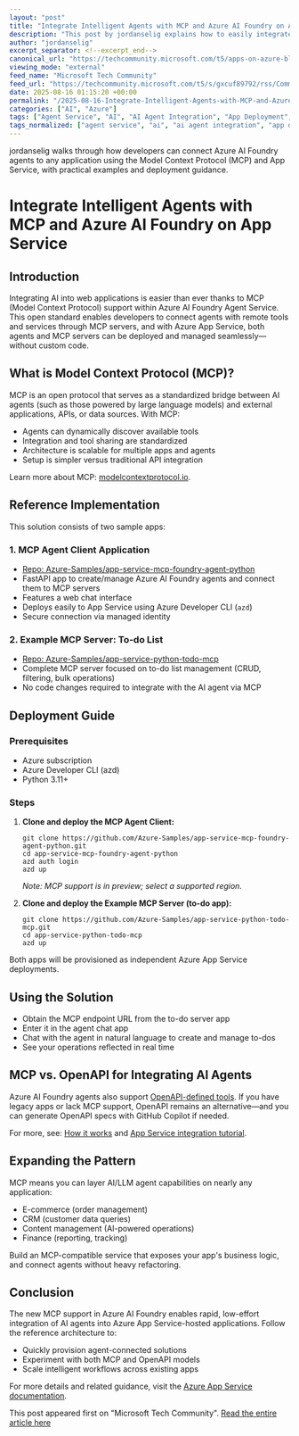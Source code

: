 ```yaml
---
layout: "post"
title: "Integrate Intelligent Agents with MCP and Azure AI Foundry on App Service"
description: "This post by jordanselig explains how to easily integrate intelligent agents into existing web applications using Azure AI Foundry and Model Context Protocol (MCP), all hosted on Azure App Service. The article details the MCP standard, showcases a reference implementation, and walks through deployment steps so that developers can quickly enable robust AI agent capabilities without custom code."
author: "jordanselig"
excerpt_separator: <!--excerpt_end-->
canonical_url: "https://techcommunity.microsoft.com/t5/apps-on-azure-blog/supercharge-your-app-service-apps-with-ai-foundry-agents/ba-p/4444310"
viewing_mode: "external"
feed_name: "Microsoft Tech Community"
feed_url: "https://techcommunity.microsoft.com/t5/s/gxcuf89792/rss/Community"
date: 2025-08-16 01:15:20 +00:00
permalink: "/2025-08-16-Integrate-Intelligent-Agents-with-MCP-and-Azure-AI-Foundry-on-App-Service.html"
categories: ["AI", "Azure"]
tags: ["Agent Service", "AI", "AI Agent Integration", "App Deployment", "Automation", "Azure", "Azure AI Foundry", "Azure App Service", "Azure Developer CLI", "Cloud Hosting", "Community", "Developer Guide", "FastAPI", "LLMs", "Managed Identity", "MCP", "MCP Server", "Model Context Protocol", "Natural Language Processing", "OpenAPI", "Python", "To Do List App", "Web Applications"]
tags_normalized: ["agent service", "ai", "ai agent integration", "app deployment", "automation", "azure", "azure ai foundry", "azure app service", "azure developer cli", "cloud hosting", "community", "developer guide", "fastapi", "llms", "managed identity", "mcp", "mcp server", "model context protocol", "natural language processing", "openapi", "python", "to do list app", "web applications"]
---
```


jordanselig walks through how developers can connect Azure AI Foundry agents to any application using the Model Context Protocol (MCP) and App Service, with practical examples and deployment guidance.<!--excerpt_end-->

# Integrate Intelligent Agents with MCP and Azure AI Foundry on App Service

## Introduction

Integrating AI into web applications is easier than ever thanks to MCP (Model Context Protocol) support within Azure AI Foundry Agent Service. This open standard enables developers to connect agents with remote tools and services through MCP servers, and with Azure App Service, both agents and MCP servers can be deployed and managed seamlessly—without custom code.

## What is Model Context Protocol (MCP)?

MCP is an open protocol that serves as a standardized bridge between AI agents (such as those powered by large language models) and external applications, APIs, or data sources. With MCP:

- Agents can dynamically discover available tools
- Integration and tool sharing are standardized
- Architecture is scalable for multiple apps and agents
- Setup is simpler versus traditional API integration

Learn more about MCP: [modelcontextprotocol.io](https://modelcontextprotocol.io/).

## Reference Implementation

This solution consists of two sample apps:

### 1. MCP Agent Client Application

- [Repo: Azure-Samples/app-service-mcp-foundry-agent-python](https://github.com/Azure-Samples/app-service-mcp-foundry-agent-python)
- FastAPI app to create/manage Azure AI Foundry agents and connect them to MCP servers
- Features a web chat interface
- Deploys easily to App Service using Azure Developer CLI (`azd`)
- Secure connection via managed identity

### 2. Example MCP Server: To-do List

- [Repo: Azure-Samples/app-service-python-todo-mcp](https://github.com/Azure-Samples/app-service-python-todo-mcp)
- Complete MCP server focused on to-do list management (CRUD, filtering, bulk operations)
- No code changes required to integrate with the AI agent via MCP

## Deployment Guide

### Prerequisites

- Azure subscription
- Azure Developer CLI (azd)
- Python 3.11+

### Steps

1. **Clone and deploy the MCP Agent Client:**

   ```
   git clone https://github.com/Azure-Samples/app-service-mcp-foundry-agent-python.git
   cd app-service-mcp-foundry-agent-python
   azd auth login
   azd up
   ```

   _Note: MCP support is in preview; select a supported region._

2. **Clone and deploy the Example MCP Server (to-do app):**

   ```
   git clone https://github.com/Azure-Samples/app-service-python-todo-mcp.git
   cd app-service-python-todo-mcp
   azd up
   ```

Both apps will be provisioned as independent Azure App Service deployments.

## Using the Solution

- Obtain the MCP endpoint URL from the to-do server app
- Enter it in the agent chat app
- Chat with the agent in natural language to create and manage to-dos
- See your operations reflected in real time

## MCP vs. OpenAPI for Integrating AI Agents

Azure AI Foundry agents also support [OpenAPI-defined tools](https://learn.microsoft.com/azure/ai-foundry/agents/how-to/tools/openapi-spec). If you have legacy apps or lack MCP support, OpenAPI remains an alternative—and you can generate OpenAPI specs with GitHub Copilot if needed.

For more, see: [How it works](https://learn.microsoft.com/azure/ai-foundry/agents/how-to/tools/model-context-protocol#how-it-works) and [App Service integration tutorial](https://learn.microsoft.com/azure/app-service/invoke-openapi-web-app-from-azure-ai-agent-service).

## Expanding the Pattern

MCP means you can layer AI/LLM agent capabilities on nearly any application:

- E-commerce (order management)
- CRM (customer data queries)
- Content management (AI-powered operations)
- Finance (reporting, tracking)

Build an MCP-compatible service that exposes your app's business logic, and connect agents without heavy refactoring.

## Conclusion

The new MCP support in Azure AI Foundry enables rapid, low-effort integration of AI agents into Azure App Service-hosted applications. Follow the reference architecture to:

- Quickly provision agent-connected solutions
- Experiment with both MCP and OpenAPI models
- Scale intelligent workflows across existing apps

For more details and related guidance, visit the [Azure App Service documentation](https://learn.microsoft.com/azure/app-service/overview-ai-integration).

This post appeared first on "Microsoft Tech Community". [Read the entire article here](https://techcommunity.microsoft.com/t5/apps-on-azure-blog/supercharge-your-app-service-apps-with-ai-foundry-agents/ba-p/4444310)
